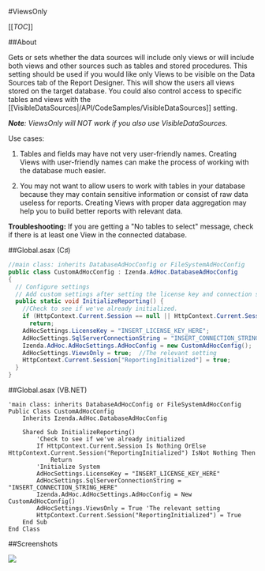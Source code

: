 #ViewsOnly

[[_TOC_]]

##About

Gets or sets whether the data sources will include only views or will include both views and other sources such as tables and stored procedures. This setting should be used if you would like only Views to be visible on the Data Sources tab of the Report Designer. This will show the users all views stored on the target database. You could also control access to specific tables and views with the [[VisibleDataSources|/API/CodeSamples/VisibleDataSources]] setting.

_**Note**: ViewsOnly will NOT work if you also use VisibleDataSources._

Use cases: 

1) Tables and fields may have not very user-friendly names. Creating Views with user-friendly names can make the process of working with the database much easier. 

2) You may not want to allow users to work with tables in your database because they may contain sensitive information or consist of raw data useless for reports. Creating Views with proper data aggregation may help you to build better reports with relevant data. 

**Troubleshooting:**
If you are getting a "No tables to select" message, check if there is at least one View in the connected database.

##Global.asax (C♯)

```csharp
//main class: inherits DatabaseAdHocConfig or FileSystemAdHocConfig
public class CustomAdHocConfig : Izenda.AdHoc.DatabaseAdHocConfig
{
  // Configure settings
  // Add custom settings after setting the license key and connection string by overriding the ConfigureSettings() method
  public static void InitializeReporting() {
    //Check to see if we've already initialized.
    if (HttpContext.Current.Session == null || HttpContext.Current.Session["ReportingInitialized"] != null)
      return;
    AdHocSettings.LicenseKey = "INSERT_LICENSE_KEY_HERE";
    AdHocSettings.SqlServerConnectionString = "INSERT_CONNECTION_STRING_HERE";
    Izenda.AdHoc.AdHocSettings.AdHocConfig = new CustomAdHocConfig();
    AdHocSettings.ViewsOnly = true;  //The relevant setting
    HttpContext.Current.Session["ReportingInitialized"] = true;
  }
}
```

##Global.asax (VB.NET)
```visualbasic
'main class: inherits DatabaseAdHocConfig or FileSystemAdHocConfig
Public Class CustomAdHocConfig
    Inherits Izenda.AdHoc.DatabaseAdHocConfig

    Shared Sub InitializeReporting()
        'Check to see if we've already initialized
        If HttpContext.Current.Session Is Nothing OrElse HttpContext.Current.Session("ReportingInitialized") IsNot Nothing Then
            Return
        'Initialize System
        AdHocSettings.LicenseKey = "INSERT_LICENSE_KEY_HERE"
        AdHocSettings.SqlServerConnectionString = "INSERT_CONNECTION_STRING_HERE"
        Izenda.AdHoc.AdHocSettings.AdHocConfig = New CustomAdHocConfig()
        AdHocSettings.ViewsOnly = True 'The relevant setting
        HttpContext.Current.Session("ReportingInitialized") = True
    End Sub
End Class
```

##Screenshots

![](http://www.izenda.com/Site/Images/Screenshots/ViewsOnlyDS.png)